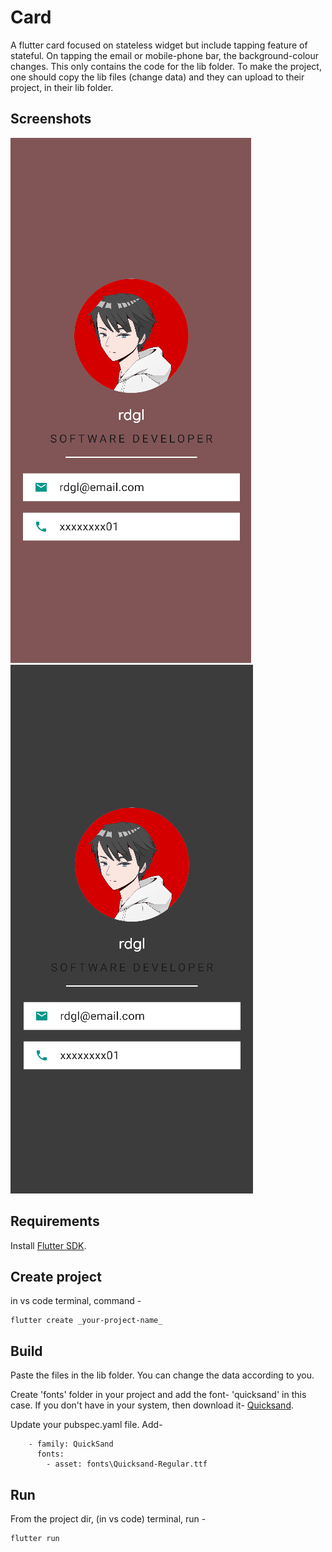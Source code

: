 # Card

A flutter card focused on stateless widget but include tapping feature of stateful. On tapping the email or mobile-phone bar, the background-colour changes. This only contains the code for the lib folder. To make the project, one should copy the lib files (change data) and they can upload to their project, in their lib folder.

## Screenshots

![Screenshot 1](images/screenshot1.png)
![Screenshot 2](images/screenshot2.png)

## Requirements

Install [Flutter SDK](https://docs.flutter.dev/get-started/install).

## Create project

in vs code terminal, command - 

```
flutter create _your-project-name_
```

## Build

Paste the files in the lib folder. You can change the data according to you.

Create 'fonts' folder in your project and add the font- 'quicksand' in this case. If you don't have in your system, then download it- [Quicksand](https://fonts.google.com/specimen/Quicksand).

Update your pubspec.yaml file.
Add-
```
    - family: QuickSand
      fonts:
        - asset: fonts\Quicksand-Regular.ttf
```

## Run

From the project dir, (in vs code) terminal, run -

```
flutter run
```
